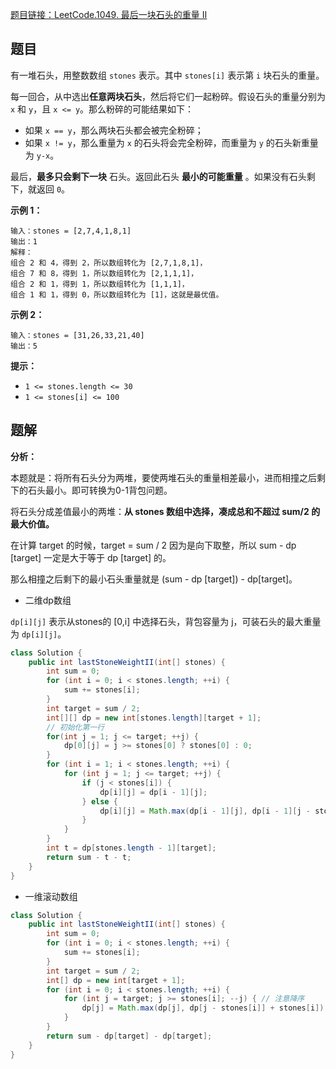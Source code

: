 [题目链接：LeetCode.1049. 最后一块石头的重量 II](https://leetcode-cn.com/problems/last-stone-weight-ii/)

## 题目

有一堆石头，用整数数组 `stones` 表示。其中 `stones[i]` 表示第 `i` 块石头的重量。

每一回合，从中选出**任意两块石头**，然后将它们一起粉碎。假设石头的重量分别为 `x` 和 `y`，且 `x <= y`。那么粉碎的可能结果如下：

- 如果 `x == y`，那么两块石头都会被完全粉碎；
- 如果 `x != y`，那么重量为 `x` 的石头将会完全粉碎，而重量为 `y` 的石头新重量为 `y-x`。

最后，**最多只会剩下一块** 石头。返回此石头 **最小的可能重量** 。如果没有石头剩下，就返回 `0`。

**示例 1：**

```
输入：stones = [2,7,4,1,8,1]
输出：1
解释：
组合 2 和 4，得到 2，所以数组转化为 [2,7,1,8,1]，
组合 7 和 8，得到 1，所以数组转化为 [2,1,1,1]，
组合 2 和 1，得到 1，所以数组转化为 [1,1,1]，
组合 1 和 1，得到 0，所以数组转化为 [1]，这就是最优值。
```

**示例 2：**

```
输入：stones = [31,26,33,21,40]
输出：5
```

**提示：**

- `1 <= stones.length <= 30`
- `1 <= stones[i] <= 100`

## 题解

**分析：**

本题就是：将所有石头分为两堆，要使两堆石头的重量相差最小，进而相撞之后剩下的石头最小。即可转换为0-1背包问题。

将石头分成差值最小的两堆：**从 stones 数组中选择，凑成总和不超过 sum/2 的最大价值。**

在计算 target 的时候，target = sum / 2 因为是向下取整，所以 sum - dp [target] 一定是大于等于 dp [target] 的。

那么相撞之后剩下的最小石头重量就是 (sum - dp [target]) - dp[target]。

* 二维dp数组

`dp[i][j]` 表示从stones的 [0,i] 中选择石头，背包容量为 j，可装石头的最大重量为 `dp[i][j]`。

```java
class Solution {
    public int lastStoneWeightII(int[] stones) {
        int sum = 0;
        for (int i = 0; i < stones.length; ++i) {
            sum += stones[i];
        }
        int target = sum / 2;
        int[][] dp = new int[stones.length][target + 1];
        // 初始化第一行 
        for(int j = 1; j <= target; ++j) {
            dp[0][j] = j >= stones[0] ? stones[0] : 0;
        }
        for (int i = 1; i < stones.length; ++i) {
            for (int j = 1; j <= target; ++j) {
                if (j < stones[i]) {
                    dp[i][j] = dp[i - 1][j];
                } else {
                    dp[i][j] = Math.max(dp[i - 1][j], dp[i - 1][j - stones[i]] + stones[i]);
                }
            }
        }
        int t = dp[stones.length - 1][target];
        return sum - t - t;
    }
}
```

* 一维滚动数组

```java
class Solution {
    public int lastStoneWeightII(int[] stones) {
        int sum = 0;
        for (int i = 0; i < stones.length; ++i) {
            sum += stones[i];
        }
        int target = sum / 2;
        int[] dp = new int[target + 1];
        for (int i = 0; i < stones.length; ++i) {
            for (int j = target; j >= stones[i]; --j) { // 注意降序
                dp[j] = Math.max(dp[j], dp[j - stones[i]] + stones[i]);
            }
        }
        return sum - dp[target] - dp[target];
    }
}
```

